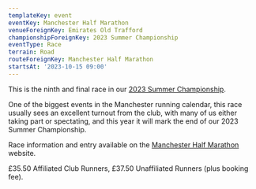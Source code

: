 ```yaml
---
templateKey: event
eventKey: Manchester Half Marathon
venueForeignKey: Emirates Old Trafford
championshipForeignKey: 2023 Summer Championship
eventType: Race
terrain: Road
routeForeignKey: Manchester Half Marathon
startsAt: '2023-10-15 09:00'
---
```

This is the ninth and final race in our [2023 Summer Championship](/championships/2023-summer-championship/).

One of the biggest events in the Manchester running calendar, this race usually sees an excellent turnout from the club, 
with many of us either taking part or spectating, and this year it will mark the end of our 2023 Summer Championship.

Race information and entry available on the 
[Manchester Half Marathon](https://www.manchesterhalfmarathon.com/home/) website.

£35.50 Affiliated Club Runners, £37.50 Unaffiliated Runners (plus booking fee).
